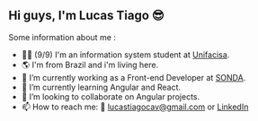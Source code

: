 ## Hi guys, I'm Lucas Tiago 😎

  Some information about me :
- :man_student: (9/9) I'm an information system student at [Unifacisa](https://www.unifacisa.edu.br/home).
- :earth_americas: I'm from Brazil and i'm living here.
- :office: I’m currently working as a Front-end Developer at [SONDA](https://www.sonda.com/pt-br/).
- :closed_book: I’m currently learning Angular and React.
- 🧠 I’m looking to collaborate on Angular projects.
- 📫 How to reach me: :e-mail: lucastiagocav@gmail.com or [LinkedIn](https://www.linkedin.com/in/lucastiagocav/)
